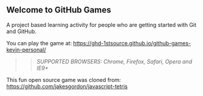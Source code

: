 ## Welcome to GitHub Games

A project based learning activity for people who are getting started with Git and GitHub.

You can play the game at: https://ghd-1stsource.github.io/github-games-kevin-personal/

>> _*SUPPORTED BROWSERS*: Chrome, Firefox, Safari, Opera and IE9+_

This fun open source game was cloned from: https://github.com/jakesgordon/javascript-tetris
